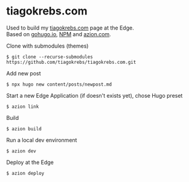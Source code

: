 # tiagokrebs.com

Used to build my [tiagokrebs.com](https://tiagokrebs.com) page at the Edge.  
Based on [gohugo.io](https://gohugo.io), [NPM](https://www.npmjs.com/) and [azion.com](http://azion.com).

Clone with submodules (themes)
```
$ git clone --recurse-submodules https://github.com/tiagokrebs/tiagokrebs.com.git
```

Add new post
```
$ npx hugo new content/posts/newpost.md
```

Start a new Edge Application (if doesn't exists yet), chose Hugo preset
```
$ azion link
```

Build
```
$ azion build
```

Run a local dev environment
```
$ azion dev
```

Deploy at the Edge
```
$ azion deploy
```

